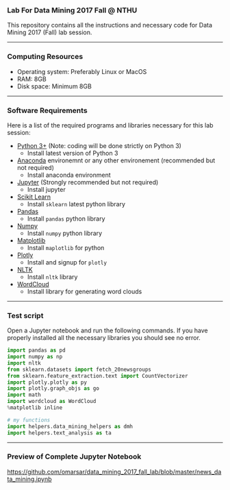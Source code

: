 ### Lab For Data Mining 2017 Fall @ NTHU
This repository contains all the instructions and necessary code for Data Mining 2017 (Fall) lab session.

---

### Computing Resources
- Operating system: Preferably Linux or MacOS
- RAM: 8GB
- Disk space: Minimum 8GB

---
### Software Requirements
Here is a list of the required programs and libraries necessary for this lab session:
- [Python 3+](https://www.python.org/download/releases/3.0/) (Note: coding will be done strictly on Python 3)
    - Install latest version of Python 3
- [Anaconda](https://www.anaconda.com/download/) environemnt or any other environement (recommended but not required)
    - Install anaconda environment
- [Jupyter](http://jupyter.org/) (Strongly recommended but not required)
    - Install jupyter
- [Scikit Learn](http://scikit-learn.org/stable/index.html)
    - Install `sklearn` latest python library
- [Pandas](http://pandas.pydata.org/)
    - Install `pandas` python library
- [Numpy](http://www.numpy.org/)
    - Install `numpy` python library
- [Matplotlib](https://matplotlib.org/)
    - Install `maplotlib` for python
- [Plotly](https://plot.ly/)
    - Install and signup for `plotly`
- [NLTK](http://www.nltk.org/)
    - Install `nltk` library
- [WordCloud](https://github.com/amueller/word_cloud)
    - Install library for generating word clouds

---
### Test script
Open a Jupyter notebook and run the following commands. If you have properly installed all the necessary libraries you should see no error.
```python
import pandas as pd
import numpy as np
import nltk
from sklearn.datasets import fetch_20newsgroups
from sklearn.feature_extraction.text import CountVectorizer
import plotly.plotly as py
import plotly.graph_objs as go
import math
import wordcloud as WordCloud
%matplotlib inline

# my functions
import helpers.data_mining_helpers as dmh
import helpers.text_analysis as ta
```

---
### Preview of Complete Jupyter Notebook
https://github.com/omarsar/data_mining_2017_fall_lab/blob/master/news_data_mining.ipynb
